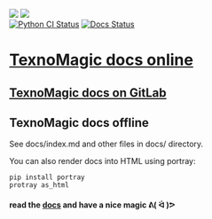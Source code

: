 <a href="https://github.com/texnoforge/texnomagic/releases" alt="latest release"><img src="https://img.shields.io/github/v/release/texnoforge/texnomagic"/></a>
<a href="https://pypi.org/project/texnomagic/" alt="PyPI version"><img src="https://img.shields.io/pypi/v/texnomagic?color=blue"/></a>
<br>
<a href="https://github.com/texnoforge/texnomagic/actions/workflows/python-package.yml"><img alt="Python CI Status" src="https://github.com/texnoforge/texnomagic/actions/workflows/python-package.yml/badge.svg"></a>
<a href="https://github.com/texnoforge/texnomagic/actions/workflows/deploy-docs.yml"><img alt="Docs Status" src="https://github.com/texnoforge/texnomagic/actions/workflows/deploy-docs.yml/badge.svg"></a>
</p>


# [TexnoMagic docs online][docs]

## [TexnoMagic docs on GitLab](https://github.com/texnoforge/texnomagic/tree/master/docs)

## TexnoMagic docs offline

See docs/index.md and other files in docs/ directory.

You can also render docs into HTML using portray:

    pip install portray
    protray as_html

#### read the [docs] and have a nice magic ᕕ( ᐛ )ᕗ

[docs]: http://texnoforge.github.io/texnomagic
